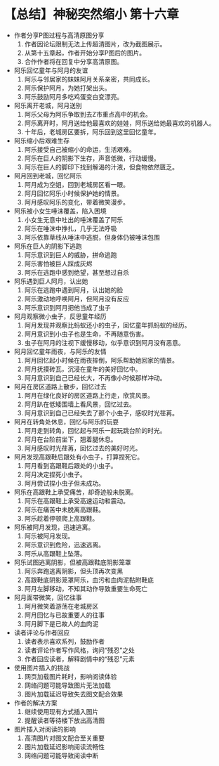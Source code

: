 # 【总结】神秘突然缩小 第十六章

-   作者分享P图过程与高清原图分享
    1.  作者因论坛限制无法上传超清图片，改为截图展示。
    2.  从第十五章起，作者开始分享P图后的图片。
    3.  合作作者将在回复中分享高清原图。
-   阿乐回忆童年与阿月的友谊
    1.  阿乐与邻居家的妹妹阿月关系亲密，共同成长。
    2.  阿乐保护阿月，为她打架出头。
    3.  阿乐鼓励阿月多吃鸡蛋变白变漂亮。
-   阿乐离开老城，阿月送别
    1.  阿乐父母为阿乐争取到去Z市重点高中的机会。
    2.  阿乐离开时，阿月送给他最喜欢的娃娃，阿乐送给她最喜欢的机器人。
    3.  十年后，老城房区要拆，阿乐回到这里回忆童年。
-   阿乐缩小后艰难生存
    1.  阿乐接受自己被缩小的命运，生活艰难。
    2.  阿乐在巨人的阴影下生存，声音低微，行动缓慢。
    3.  阿乐在巨人的脚印下找到解渴的汁液，但食物依然匮乏。
-   阿月回到老城，回忆阿乐
    1.  阿月成为空姐，回到老城房区看一眼。
    2.  阿月回忆阿乐小时候保护她的情景。
    3.  阿月感叹阿乐的变化，带着微笑漫步。
-   阿乐被小女生唾沫覆盖，陷入困境
    1.  小女生无意中吐出的唾沫覆盖了阿乐
    2.  阿乐在唾沫中挣扎，几乎无法呼吸
    3.  阿乐依靠草线从唾沫中逃脱，但身体仍被唾沫包围
-   阿乐在巨人的阴影下逃跑
    1.  阿乐意识到巨人的威胁，拼命逃跑
    2.  阿乐害怕被巨人踩成灰烬
    3.  阿乐在逃跑中感到绝望，甚至想过自杀
-   阿乐遇到巨人阿月，认出她
    1.  阿乐在逃跑中遇到阿月，认出她的脸
    2.  阿乐激动地呼唤阿月，但阿月没有反应
    3.  阿乐意识到阿月把他当成了虫子
-   阿月观察微小虫子，反思童年经历
    1.  阿月发现并观察比蚂蚁还小的虫子，回忆童年抓蚂蚁的经历。
    2.  阿月意识到小虫子也是生命，不再随意伤害。
    3.  虫子在阿月的注视下缓慢移动，似乎意识到阿月没有恶意。
-   阿月回忆童年雨夜，与阿乐的友情
    1.  阿月回忆起小时候在雨夜摔倒，阿乐帮助她回家的情景。
    2.  阿月抚摸砖瓦，沉浸在童年的美好回忆中。
    3.  阿月意识到自己已经长大，不再像小时候那样冲动。
-   阿月在房区道路上散步，回忆过去
    1.  阿月在绿化良好的房区道路上行走，欣赏风景。
    2.  阿月趴在低矮围墙上看风景，回忆过去。
    3.  阿月意识到自己已经失去了那个小虫子，感叹时光荏苒。
-   阿月在转角处休息，回忆与阿乐的玩耍
    1.  阿月走到转角，回忆起与阿乐一起玩跳台阶的时光。
    2.  阿月在台阶前坐下，翘着腿休息。
    3.  阿月感叹时光荏苒，回忆过去的美好时光。
-   阿月发现高跟鞋后跟处有小虫子，打算捏死它。
    1.  阿月看到高跟鞋后跟处的小虫子。
    2.  阿月决定捏死小虫子。
    3.  阿月尝试捏小虫子但未成功。
-   阿乐在高跟鞋上承受痛苦，却奇迹般未脱离。
    1.  阿乐在高跟鞋上承受高速运动和震动。
    2.  阿乐在痛苦中未脱离高跟鞋。
    3.  阿乐趁着停顿爬上高跟鞋。
-   阿乐被阿月发现，迅速逃离。
    1.  阿乐被阿月发现。
    2.  阿乐意识到危险，迅速逃离。
    3.  阿乐从高跟鞋上坠落。
-   阿乐试图逃离阴影，但被高跟鞋底阴影笼罩
    1.  阿乐奔跑逃离阴影，但头顶再次变黑
    2.  高跟鞋底阴影笼罩阿乐，血污和血肉泥黏附鞋底
    3.  阿月左脚移动，不知其动作导致重要生命死亡
-   阿月面带微笑，回忆往事
    1.  阿月微笑着游荡在老城房区
    2.  阿月回忆与已故重要人的往事
    3.  阿月脚下是已故人的血肉泥
-   读者评论与作者回应
    1.  读者表示喜欢系列，鼓励作者
    2.  读者评论作者写作风格，询问“残忍”之处
    3.  作者回应读者，解释剧情中的“残忍”元素
-   使用图片插入的挑战
    1.  网页加载图片耗时，影响阅读体验
    2.  网络问题可能导致图片无法加载
    3.  图片加载延迟导致失去图文配合效果
-   作者的解决方案
    1.  继续使用现有方式插入图片
    2.  提醒读者等待楼下放出高清图
-   图片插入对阅读的影响
    1.  高清图片对图文配合至关重要
    2.  图片加载延迟影响阅读流畅性
    3.  网络问题可能导致阅读中断